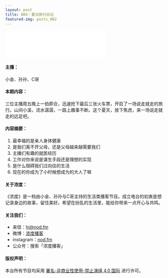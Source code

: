 ```yaml
---
layout: post
title: 004｜夏日旅行日记
featured-img: posts_002
---
```

<iframe frameborder="no" border="0" marginwidth="0" marginheight="0" width="320" height="86" src="//music.163.com/outchain/player?type=3&id=2068328954&auto=1&height=66"></iframe>



#### 主播：

小金、孙孙、C哥


#### 本期内容：

三位主播周五晚上一拍即合，迅速抢下最后三张火车票，开启了一场说走就走的旅行。山间小溪，流水潺潺，一路上趣事不断。这个夏天，放下焦虑，来一场说走就走的远足吧。




#### 内容摘要：

1. 最幸福的是亲人身体健康
2. 是我们离不开父母，还是父母越来越需要我们
3. 主播们有趣的就医经历
4. 工作对你来说是谋生手段还是理想的实现
5. 是什么阻碍我们过向往的生活
6. 现在的你成为了小时候想成为的大人了嘛


#### 关于浓度：

《浓度》是一档由小金、孙孙与C哥主持的生活类播客节目。成立电台的初衷是想记录身边的故事，留住美好。希望在纷乱的生活里，能给你带来一点开心与共鸣。


#### 关注我们：

* 来信：hi@nod.fm
* 微博：[浓度播客](//weibo.com/nongduorg)
* instagram：[nod.fm](https://www.instagram.com/nod.fm/)
* 公众号：搜索「浓度播客」


#### 版权声明：

本台所有节目均采用 [署名-非商业性使用-禁止演绎 4.0 国际](https://creativecommons.org/licenses/by-nc-nd/4.0/deed.zh) 进行许可。